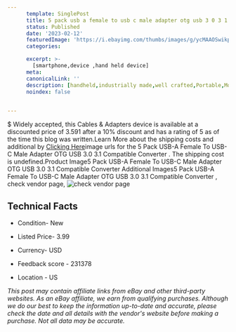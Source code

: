 ```yaml
---
      template: SinglePost
      title: 5 pack usb a female to usb c male adapter otg usb 3 0 3 1 compatible converter 
      status: Published
      date: '2023-02-12'
      featuredImage: 'https://i.ebayimg.com/thumbs/images/g/ycMAAOSwikpb336-/s-l225.jpg'
      categories: 

      excerpt: >-
        [smartphone,device ,hand held device]
      meta:
      canonicalLink: ''
      description: [handheld,industrially made,well crafted,Portable,Mobile,Compact,Convenient,Lightweight,Maneuverable,Man-portable,Miniature,Carriable,Hand-held,Light,Holdable,Transportable,Mobile device,Pocket-sized,On-the-go,Wireless,Cordless,Compact size,Convenient size, smartphone,device ,hand held device]
      noindex: false

        
---
```

$
    Widely accepted, this Cables & Adapters device is available at a discounted price of 3.591 after a 10% discount and has a rating of 5 as of the time this blog was written.Learn More about the shipping costs and additional by [Clicking Here](https://www.ebay.com/itm/382619128621?hash=item5915e0932d%3Ag%3AycMAAOSwikpb336-&mkevt=1&mkcid=1&mkrid=711-53200-19255-0&campid=%253CePNCampaignId%253E&customid=%253CreferenceId%253E&toolid=10049)image urls for the 5 Pack USB-A Female To USB-C Male Adapter OTG USB 3.0 3.1 Compatible Converter . The shipping cost is undefined.Product Image5 Pack USB-A Female To USB-C Male Adapter OTG USB 3.0 3.1 Compatible Converter Additional Images5 Pack USB-A Female To USB-C Male Adapter OTG USB 3.0 3.1 Compatible Converter , check vendor page, ![check vendor page](https://origin-galleryplus.ebayimg.com/ws/web/382619128621_2_0_1/225x225.jpg,https://origin-galleryplus.ebayimg.com/ws/web/382619128621_3_0_1/225x225.jpg,https://origin-galleryplus.ebayimg.com/ws/web/382619128621_4_0_1/225x225.jpg,https://origin-galleryplus.ebayimg.com/ws/web/382619128621_5_0_1/225x225.jpg,https://origin-galleryplus.ebayimg.com/ws/web/382619128621_6_0_1/225x225.jpg,https://origin-galleryplus.ebayimg.com/ws/web/382619128621_7_0_1/225x225.jpg,https://origin-galleryplus.ebayimg.com/ws/web/382619128621_8_0_1/225x225.jpg,https://origin-galleryplus.ebayimg.com/ws/web/382619128621_9_0_1/225x225.jpg)
    
    

 ## Technical Facts 



     
      

 - Condition- New 


      

 - Listed Price- 3.99 


      

 - Currency- USD 


      

 - Feedback score - 231378 


      

 - Location - US 


      
      

 *_This post may contain affiliate links from eBay and other third-party websites. As an eBay affiliate, we earn from qualifying purchases. Although we do our best to keep the information up-to-date and accurate, please check the date and all details with the vendor's website before making a purchase. Not all data may be accurate._*



    
    
    
    
    